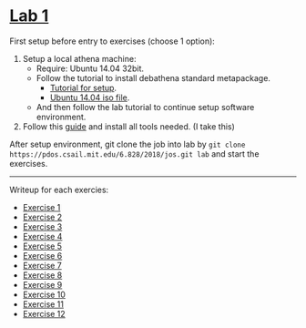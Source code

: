 # [Lab 1](https://pdos.csail.mit.edu/6.828/2018/labs/lab1/)

First setup before entry to exercises (choose 1 option):
1. Setup a local athena machine:
    + Require: Ubuntu 14.04 32bit.
    + Follow the tutorial to install debathena standard metapackage.
        + [Tutorial for setup](https://kb.mit.edu/confluence/pages/viewpage.action;jsessionid=C41777EAE7A587A2A0C394246BAF6454?pageId=152594763).
        + [Ubuntu 14.04 iso file](https://releases.ubuntu.com/14.04/ubuntu-14.04.6-desktop-i386.iso).
    + And then follow the lab tutorial to continue setup software environment.
2. Follow this [guide](https://pdos.csail.mit.edu/6.828/2018/tools.html) and install all tools needed. (I take this)

After setup environment, git clone the job into lab by `git clone https://pdos.csail.mit.edu/6.828/2018/jos.git lab` and start the exercises.

---

Writeup for each exercies:
+ [Exercise 1](https://github.com/vilesport/General-Xv6/blob/main/Lab%201/Exercise%201.md)
+ [Exercise 2](https://github.com/vilesport/General-Xv6/blob/main/Lab%201/Exercise%202.md)
+ [Exercise 3](https://github.com/vilesport/General-Xv6/blob/main/Lab%201/Exercise%203.md)
+ [Exercise 4](https://github.com/vilesport/General-Xv6/blob/main/Lab%201/Exercise%204.md)
+ [Exercise 5](https://github.com/vilesport/General-Xv6/blob/main/Lab%201/Exercise%205.md)
+ [Exercise 6](https://github.com/vilesport/General-Xv6/blob/main/Lab%201/Exercise%206.md)
+ [Exercise 7](https://github.com/vilesport/General-Xv6/blob/main/Lab%201/Exercise%207.md)
+ [Exercise 8](https://github.com/vilesport/General-Xv6/blob/main/Lab%201/Exercise%208.md)
+ [Exercise 9](https://github.com/vilesport/General-Xv6/blob/main/Lab%201/Exercise%209.md)
+ [Exercise 10]()
+ [Exercise 11]()
+ [Exercise 12]()
      

